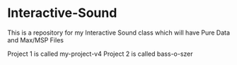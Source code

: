 # Interactive-Sound
 This is a repository for my Interactive Sound class which will have Pure Data and Max/MSP Files
 
 Project 1 is called my-project-v4
 Project 2 is called bass-o-szer
